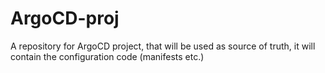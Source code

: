 # ArgoCD-proj
A repository for ArgoCD project, that will be used as source of truth, it will contain the configuration code (manifests etc.)
